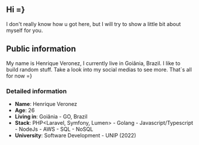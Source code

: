 ## Hi =}

I don't really know how u got here, but I will try to show a little bit about myself for you.

## Public information
My name is Henrique Veronez, I currently live in Goiânia, Brazil. I like to build random stuff. Take a look into my social medias to see more. That`s all for now =}

### Detailed information

* **Name**: Henrique Veronez
* **Age**: 26
* **Living in**: Goiânia - GO, Brazil
* **Stack**: PHP<Laravel, Symfony, Lumen> - Golang - Javascript/Typescript - NodeJs - AWS - SQL - NoSQL
* **University**: Software Development - UNIP (2022)

